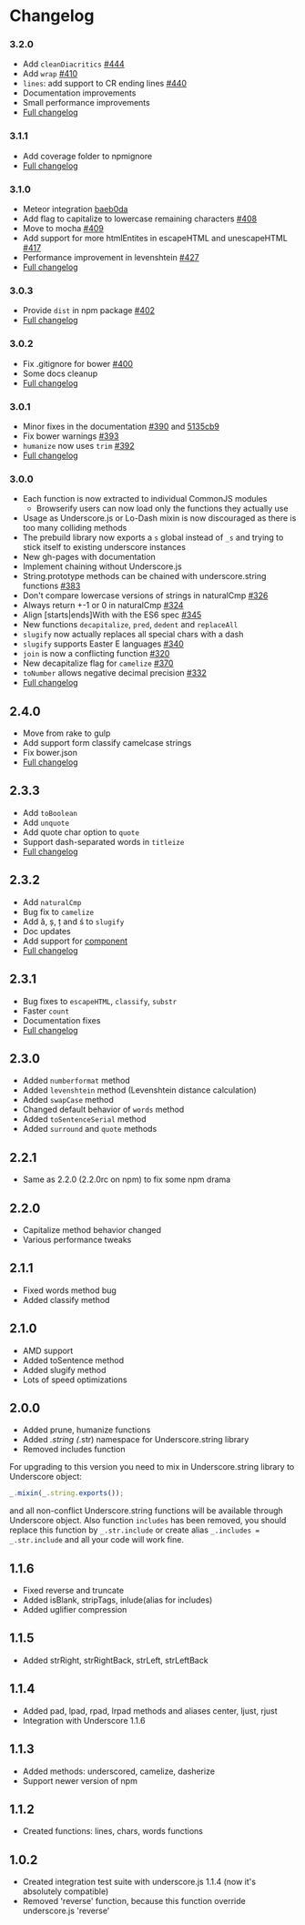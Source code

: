 
# Changelog

### 3.2.0

* Add `cleanDiacritics` [#444](https://github.com/epeli/underscore.string/pull/444)
* Add `wrap` [#410](https://github.com/epeli/underscore.string/pull/410)
* `lines`: add support to CR ending lines [#440](https://github.com/epeli/underscore.string/pull/440)
* Documentation improvements
* Small performance improvements
* [Full changelog](https://github.com/epeli/underscore.string/compare/3.1.1...3.2.0)


### 3.1.1

* Add coverage folder to npmignore
* [Full changelog](https://github.com/epeli/underscore.string/compare/3.1.0...3.1.1)

### 3.1.0

* Meteor integration [baeb0da](https://github.com/epeli/underscore.string/commit/baeb0da0053549e5346184630a7e0c5007b8be4f)
* Add flag to capitalize to lowercase remaining characters [#408](https://github.com/epeli/underscore.string/pull/408)
* Move to mocha [#409](https://github.com/epeli/underscore.string/pull/409)
* Add support for more htmlEntites in escapeHTML and unescapeHTML [#417](https://github.com/epeli/underscore.string/pull/417)
* Performance improvement in levenshtein [#427](https://github.com/epeli/underscore.string/pull/427)
* [Full changelog](https://github.com/epeli/underscore.string/compare/3.0.3...3.1.0)

### 3.0.3

* Provide `dist` in npm package [#402](https://github.com/epeli/underscore.string/pull/402)
* [Full changelog](https://github.com/epeli/underscore.string/compare/3.0.2...3.0.3)

### 3.0.2

* Fix .gitignore for bower [#400](https://github.com/epeli/underscore.string/issues/400)
* Some docs cleanup
* [Full changelog](https://github.com/epeli/underscore.string/compare/3.0.1...3.0.2)

### 3.0.1

* Minor fixes in the documentation [#390](https://github.com/epeli/underscore.string/pull/390) and [5135cb9](https://github.com/epeli/underscore.string/commit/5135cb9026034e9ea206c2ed8588db1eeb3ce95a)
* Fix bower warnings [#393](https://github.com/epeli/underscore.string/pull/393)
* `humanize` now uses `trim` [#392](https://github.com/epeli/underscore.string/pull/392)
* [Full changelog](https://github.com/epeli/underscore.string/compare/3.0.0...3.0.1)

### 3.0.0

* Each function is now extracted to individual CommonJS modules
  * Browserify users can now load only the functions they actually use
* Usage as Underscore.js or Lo-Dash mixin is now discouraged as there is too many colliding methods
* The prebuild library now exports a `s` global instead of `_s` and trying to
  stick itself to existing underscore instances
* New gh-pages with documentation
* Implement chaining without Underscore.js
* String.prototype methods can be chained with underscore.string functions [#383](https://github.com/epeli/underscore.string/pull/383)
* Don't compare lowercase versions of strings in naturalCmp [#326](https://github.com/epeli/underscore.string/issues/326)
* Always return +-1 or 0 in naturalCmp [#324](https://github.com/epeli/underscore.string/pull/324)
* Align [starts|ends]With with the ES6 spec [#345](https://github.com/epeli/underscore.string/pull/345)
* New functions `decapitalize`, `pred`, `dedent` and `replaceAll`
* `slugify` now actually replaces all special chars with a dash
* `slugify` supports Easter E languages [#340](https://github.com/epeli/underscore.string/pull/340)
* `join` is now a conflicting function [#320](https://github.com/epeli/underscore.string/pull/320)
* New decapitalize flag for `camelize` [#370](https://github.com/epeli/underscore.string/pull/370)
* `toNumber` allows negative decimal precision [#332](https://github.com/epeli/underscore.string/pull/332)
* [Full changelog](https://github.com/epeli/underscore.string/compare/2.4.0...3.0.0)

## 2.4.0

* Move from rake to gulp
* Add support form classify camelcase strings
* Fix bower.json
* [Full changelog](https://github.com/epeli/underscore.string/compare/v2.3.3...2.4.0)

## 2.3.3

* Add `toBoolean`
* Add `unquote`
* Add quote char option to `quote`
* Support dash-separated words in `titleize`
* [Full changelog](https://github.com/epeli/underscore.string/compare/v2.3.2...2.3.3)

## 2.3.2

* Add `naturalCmp`
* Bug fix to `camelize`
* Add ă, ș, ț and ś to `slugify`
* Doc updates
* Add support for [component](http://component.io/)
* [Full changelog](https://github.com/epeli/underscore.string/compare/v2.3.1...v2.3.2)

## 2.3.1

* Bug fixes to `escapeHTML`, `classify`, `substr`
* Faster `count`
* Documentation fixes
* [Full changelog](https://github.com/epeli/underscore.string/compare/v2.3.0...v2.3.1)

## 2.3.0

* Added `numberformat` method
* Added `levenshtein` method (Levenshtein distance calculation)
* Added `swapCase` method
* Changed default behavior of `words` method
* Added `toSentenceSerial` method
* Added `surround` and `quote` methods

## 2.2.1

* Same as 2.2.0 (2.2.0rc on npm) to fix some npm drama

## 2.2.0

* Capitalize method behavior changed
* Various performance tweaks

## 2.1.1

* Fixed words method bug
* Added classify method

## 2.1.0

* AMD support
* Added toSentence method
* Added slugify method
* Lots of speed optimizations

## 2.0.0

* Added prune, humanize functions
* Added _.string (_.str) namespace for Underscore.string library
* Removed includes function

For upgrading to this version you need to mix in Underscore.string library to Underscore object:

```javascript
_.mixin(_.string.exports());
```

and all non-conflict Underscore.string functions will be available through Underscore object.
Also function `includes` has been removed, you should replace this function by `_.str.include`
or create alias `_.includes = _.str.include` and all your code will work fine.

## 1.1.6

* Fixed reverse and truncate
* Added isBlank, stripTags, inlude(alias for includes)
* Added uglifier compression

## 1.1.5

* Added strRight, strRightBack, strLeft, strLeftBack

## 1.1.4

* Added pad, lpad, rpad, lrpad methods and aliases center, ljust, rjust
* Integration with Underscore 1.1.6

## 1.1.3

* Added methods: underscored, camelize, dasherize
* Support newer version of npm

## 1.1.2

* Created functions: lines, chars, words functions

## 1.0.2

* Created integration test suite with underscore.js 1.1.4 (now it's absolutely compatible)
* Removed 'reverse' function, because this function override underscore.js 'reverse'
